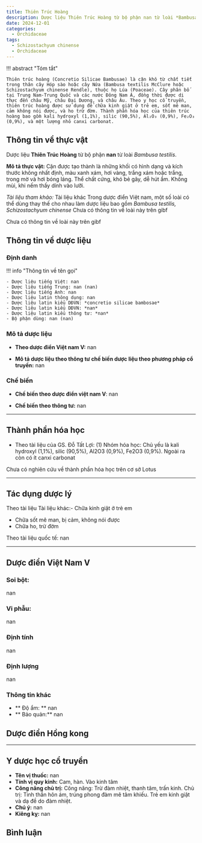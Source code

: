 ```yaml
---
title: Thiên Trúc Hoàng
description: Dược liệu Thiên Trúc Hoàng từ bộ phận nan từ loài *Bambusa testilis*
date: 2024-12-01
categories:
  - Orchidaceae
tags:
  - Schizostachyum chinense
  - Orchidaceae
---
```

!!! abstract "Tóm tắt"

    Thiên trúc hoàng (Concretio Silicae Bambusae) là cặn khô từ chất tiết trong thân cây Hóp sào hoặc cây Nứa (Bambusa textilis McClure hoặc Schizostachyum chinense Rendle), thuộc họ Lúa (Poaceae). Cây phân bố tại Trung Nam-Trung Quốc và các nước Đông Nam Á, đồng thời được di thực đến châu Mỹ, châu Đại Dương, và châu Âu. Theo y học cổ truyền, thiên trúc hoàng được sử dụng để chữa kinh giật ở trẻ em, sốt mê man, cảm không nói được, và ho trừ đờm. Thành phần hóa học của thiên trúc hoàng bao gồm kali hydroxyl (1,1%), silic (90,5%), Al₂O₃ (0,9%), Fe₂O₃ (0,9%), và một lượng nhỏ canxi carbonat.

## Thông tin về thực vật


Dược liệu **Thiên Trúc Hoàng** từ bộ phận **nan** từ loài *Bambusa testilis*.

**Mô tả thực vật:** Cặn được tạo thành là những khối có hình dạng và kích thước không nhất định, màu xanh xám, hơi vàng, trắng xám hoặc trắng, trong mờ và hơi bóng láng. Thể chất cứng, khó bẻ gãy, dễ hút ẩm. Không mùi, khi nếm thấy dính vào lưỡi.

*Tài liệu tham khảo:* Tài liệu khác 
Trong dược điển Việt nam, một số loài có thể dùng thay thế cho nhau làm dược liệu bao gồm *Bambusa testilis, Schizostachyum chinense* 
Chưa có thông tin về loài này trên gibf
 
Chưa có thông tin về loài này trên gibf


## Thông tin về dược liệu 

### Định danh

!!! info "Thông tin về tên gọi"

    - Dược liệu tiếng Việt: nan
    - Dược liệu tiếng Trung: nan (nan)
    - Dược liệu tiếng Anh: nan
    - Dược liệu latin thông dụng: nan
    - Dược liệu latin kiểu DĐVN: *concretio silicae bambosae*
    - Dược liệu latin kiểu DĐVN: *nan*
    - Dược liệu latin kiểu thông tư: *nan*
    - Bộ phận dùng: nan (nan)

### Mô tả dược liệu 

- **Theo dược điển Việt nam V:** nan

- **Mô tả dược liệu theo thông tư chế biến dược liệu theo phương pháp cổ truyền:** nan

### Chế biến 

- **Chế biến theo dược điển việt nam V**: nan

- **Chế biến theo thông tư:** nan

--- 

## Thành phần hóa học

- Theo tài liệu của GS. Đỗ Tất Lợi:  (1) Nhóm hóa học: Chủ yếu là kali hydroxyl  (1,1%), silic (90,5%), Al2O3 (0,9%), Fe2O3 (0,9%). Ngoài ra còn có ít canxi carbonat
    
Chưa có nghiên cứu về thành phần hóa học trên cơ sở Lotus

---

## Tác dụng dược lý

Theo tài liệu Tài liệu khác:- Chữa kinh giật ở trẻ em
- Chữa sốt mê man, bị cảm, không nói được
- Chữa ho, trừ đờm

Theo tài liệu quốc tế: nan

---

## Dược điển Việt Nam V

### Soi bột:

nan

<!-- Hình ảnh soi bột sẽ được tự động chèn vào đây sau -->

### Vi phẫu:

nan

<!-- Hình ảnh vi phẫu sẽ được tự động chèn vào đây sau -->

### Định tính

nan

### Định lượng

nan

### Thông tin khác 

- ** Độ ẩm: ** nan
- ** Bảo quản:** nan

## Dược điển Hồng kong

<!-- PDF sẽ được tự động chèn vào đây sau -->


---

## Y dược học cổ truyền

- **Tên vị thuốc:** nan
- **Tính vị quy kinh:** Cam, hàn. Vào kinh tâm
- **Công năng chủ trị:** Công năng: Trừ đàm nhiệt, thanh tâm, trấn kinh. Chủ trị: Tinh thần hôn ám, trúng phong đàm mê tâm khiếu. Trẻ em kinh giật và dạ đề do đàm nhiệt.
- **Chú ý:** nan
- **Kiêng kỵ:** nan



## Bình luận

<div id="giscus-container"></div>
<script src="https://giscus.app/client.js"
        data-repo="hoangson0787/CSDL-duoc-lieu"
        data-repo-id="R_kgDONbMRNA"
        data-category="Duoc lieu"
        data-category-id="DIC_kwDONbMRNM4ClklR"
        data-mapping="pathname"
        data-strict="0"
        data-reactions-enabled="1"
        data-emit-metadata="1"
        data-input-position="bottom"
        data-theme="light"
        data-lang="en"
        crossorigin="anonymous"
        async>
</script>

